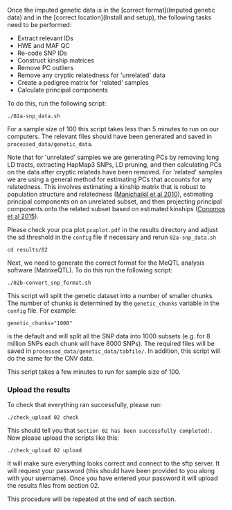 Once the imputed genetic data is in the [correct format](Imputed genetic data) and in the [correct location](Install and setup), the following tasks need to be performed:

- Extract relevant IDs
- HWE and MAF QC
- Re-code SNP IDs
- Construct kinship matrices
- Remove PC outliers
- Remove any cryptic relatedness for 'unrelated' data
- Create a pedigree matrix for 'related' samples
- Calculate principal components

To do this, run the following script:

    ./02a-snp_data.sh

For a sample size of 100 this script takes less than 5 minutes to run on our computers. The relevant files should have been generated and saved in `processed_data/genetic_data`.

Note that for 'unrelated' samples we are generating PCs by removing long LD tracts, extracting HapMap3 SNPs, LD pruning, and then calculating PCs on the data after cryptic relateds have been removed. For 'related' samples we are using a general method for estimating PCs that accounts for any relatedness. This involves estimating a kinship matrix that is robust to population structure and relatedness ([Manichaikil et al 2010](http://bioinformatics.oxfordjournals.org/content/26/22/2867.long)), estimating principal components on an unrelated subset, and then projecting principal components onto the related subset based on estimated kinships ([Conomos et al 2015](http://onlinelibrary.wiley.com/doi/10.1002/gepi.21896/abstract)).

Please check your pca plot `pcaplot.pdf` in the results directory and adjust the sd threshold in the `config` file if necessary and rerun `02a-snp_data.sh`

    cd results/02

Next, we need to generate the correct format for the MeQTL analysis software (MatrixeQTL). To do this run the following script:

    ./02b-convert_snp_format.sh

This script will split the genetic dataset into a number of smaller chunks. The number of chunks is determined by the `genetic_chunks` variable in the `config` file. For example:

    genetic_chunks="1000"

is the default and will split all the SNP data into 1000 subsets (e.g. for 8 million SNPs each chunk will have 8000 SNPs). The required files will be saved in `processed_data/genetic_data/tabfile/`. In addition, this script will do the same for the CNV data.

This script takes a few minutes to run for sample size of 100.


### Upload the results

To check that everything ran successfully, please run:

```
./check_upload 02 check
```

This should tell you that `Section 02 has been successfully completed!`. Now please upload the scripts like this:

```
./check_upload 02 upload
```

It will make sure everything looks correct and connect to the sftp server. It will request your password (this should have been provided to you along with your username). Once you have entered your password it will upload the results files from section 02.

This procedure will be repeated at the end of each section.